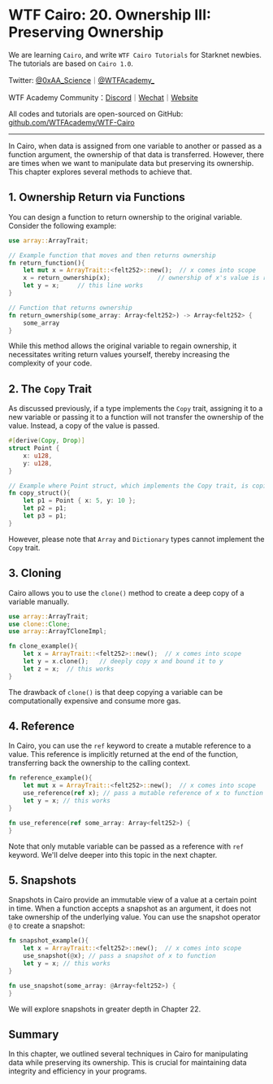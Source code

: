 # WTF Cairo: 20. Ownership III: Preserving Ownership

We are learning `Cairo`, and write `WTF Cairo Tutorials` for Starknet newbies. The tutorials are based on `Cairo 1.0`.

Twitter: [@0xAA_Science](https://twitter.com/0xAA_Science)｜[@WTFAcademy_](https://twitter.com/WTFAcademy_)

WTF Academy Community：[Discord](https://discord.wtf.academy)｜[Wechat](https://docs.google.com/forms/d/e/1FAIpQLSe4KGT8Sh6sJ7hedQRuIYirOoZK_85mizdw7vA1-YjodgJ-A/viewform?usp=sf_link)｜[Website](https://wtf.academy)

All codes and tutorials are open-sourced on GitHub: [github.com/WTFAcademy/WTF-Cairo](https://github.com/WTFAcademy/WTF-Cairo)

---

In Cairo, when data is assigned from one variable to another or passed as a function argument, the ownership of that data is transferred. However, there are times when we want to manipulate data but preserving its ownership. This chapter explores several methods to achieve that.

## 1. Ownership Return via Functions

You can design a function to return ownership to the original variable. Consider the following example:

```rust
use array::ArrayTrait;

// Example function that moves and then returns ownership
fn return_function(){
    let mut x = ArrayTrait::<felt252>::new();  // x comes into scope
    x = return_ownership(x);             // ownership of x's value is returned
    let y = x;     // this line works     
}

// Function that returns ownership
fn return_ownership(some_array: Array<felt252>) -> Array<felt252> {
    some_array
}
```

While this method allows the original variable to regain ownership, it necessitates writing return values yourself, thereby increasing the complexity of your code.

## 2. The `Copy` Trait

As discussed previously, if a type implements the `Copy` trait, assigning it to a new variable or passing it to a function will not transfer the ownership of the value. Instead, a copy of the value is passed.

```rust
#[derive(Copy, Drop)]
struct Point {
    x: u128,
    y: u128,
}

// Example where Point struct, which implements the Copy trait, is copied
fn copy_struct(){
    let p1 = Point { x: 5, y: 10 };
    let p2 = p1;
    let p3 = p1;
}
```

However, please note that `Array` and `Dictionary` types cannot implement the `Copy` trait.

## 3. Cloning

Cairo allows you to use the `clone()` method to create a deep copy of a variable manually.

```rust
use array::ArrayTrait;
use clone::Clone;
use array::ArrayTCloneImpl;

fn clone_example(){
    let x = ArrayTrait::<felt252>::new();  // x comes into scope
    let y = x.clone();   // deeply copy x and bound it to y
    let z = x;  // this works     
}
```

The drawback of `clone()` is that deep copying a variable can be computationally expensive and consume more gas.

## 4. Reference

In Cairo, you can use the `ref` keyword to create a mutable reference to a value. This reference is implicitly returned at the end of the function, transferring back the ownership to the calling context.

```rust
fn reference_example(){
    let mut x = ArrayTrait::<felt252>::new();  // x comes into scope
    use_reference(ref x); // pass a mutable reference of x to function
    let y = x; // this works     
}

fn use_reference(ref some_array: Array<felt252>) {
}
```

Note that only mutable variable can be passed as a reference with `ref` keyword. We'll delve deeper into this topic in the next chapter.

## 5. Snapshots

Snapshots in Cairo provide an immutable view of a value at a certain point in time. When a function accepts a snapshot as an argument, it does not take ownership of the underlying value. You can use the snapshot operator `@` to create a snapshot:

```rust
fn snapshot_example(){
    let x = ArrayTrait::<felt252>::new();  // x comes into scope
    use_snapshot(@x); // pass a snapshot of x to function
    let y = x; // this works     
}

fn use_snapshot(some_array: @Array<felt252>) {
}
```

We will explore snapshots in greater depth in Chapter 22.

## Summary

In this chapter, we outlined several techniques in Cairo for manipulating data while preserving its ownership. This is crucial for maintaining data integrity and efficiency in your programs. 
